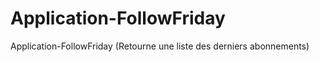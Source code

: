 Application-FollowFriday
========================

Application-FollowFriday (Retourne une liste des derniers abonnements)
